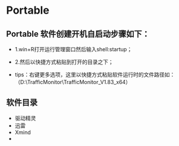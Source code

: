 # Portable

## Portable 软件创建开机自启动步骤如下：

- 1.win+R打开运行管理窗口然后输入shell:startup；

- 2.然后以快捷方式粘贴到打开的目录之下；

- tips：右键更多选项，这里以快捷方式粘贴软件运行时的文件路径如：（D:\TrafficMonitor\TrafficMonitor_V1.83_x64）

## 软件目录
- 驱动精灵
- 迅雷
- Xmind
- 
